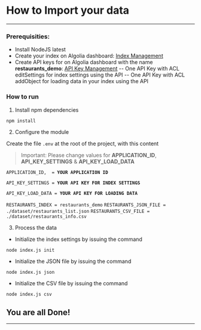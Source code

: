 # How to Import your data
---
### Prerequisities:
- Install NodeJS latest
- Create your index on Algolia dashboard: [Index Management]()
- Create API keys for on Algolia dashboard with the name **restaurants_demo**: [API Key Management](https://dashboard.algolia.com/account/api-keys/restricted)
-- One API Key with ACL editSettings for index settings using the API
-- One API Key with ACL addObject for loading data in your index using the API

### How to run
1. Install npm dependencies
```console
npm install
```
2. Configure the module

Create the file `.env` at the root of the project, with this content
> Important: Please change values for **APPLICATION_ID**, **API_KEY_SETTINGS** & **API_KEY_LOAD_DATA**

`APPLICATION_ID,  = `**`YOUR APPLICATION ID`**

`API_KEY_SETTINGS = `**`YOUR API KEY FOR INDEX SETTINGS`**

`API_KEY_LOAD_DATA = `**`YOUR API KEY FOR LOADING DATA`**

`RESTAURANTS_INDEX = restaurants_demo`
`RESTAURANTS_JSON_FILE = ./dataset/restaurants_list.json`
`RESTAURANTS_CSV_FILE = ./dataset/restaurants_info.csv`

3. Process the data
- Initialize the index settings by issuing the command
```console
node index.js init
```
- Initialize the JSON file by issuing the command
```console
node index.js json
```
- Initialize the CSV file by issuing the command
```console
node index.js csv
```

## You are all Done!
---
